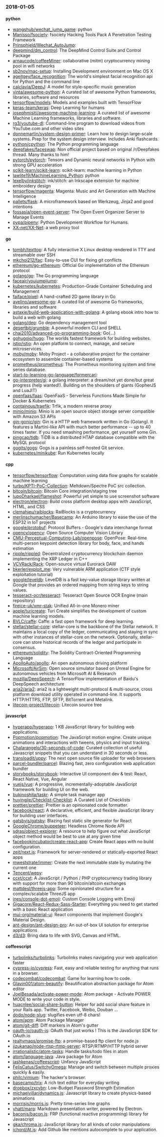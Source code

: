 ### 2018-01-05

#### python
* [wangshub/wechat_jump_game](https://github.com/wangshub/wechat_jump_game): python 
* [Manisso/fsociety](https://github.com/Manisso/fsociety): fsociety Hacking Tools Pack  A Penetration Testing Framework
* [Prinsphield/Wechat_AutoJump](https://github.com/Prinsphield/Wechat_AutoJump): 
* [deepmind/dm_control](https://github.com/deepmind/dm_control): The DeepMind Control Suite and Control Package
* [arnaucode/coffeeMiner](https://github.com/arnaucode/coffeeMiner): collaborative (mitm) cryptocurrency mining pool in wifi networks
* [sb2nov/mac-setup](https://github.com/sb2nov/mac-setup): Installing Development environment on Mac OS X
* [ageitgey/face_recognition](https://github.com/ageitgey/face_recognition): The world's simplest facial recognition api for Python and the command line
* [calclavia/DeepJ](https://github.com/calclavia/DeepJ): A model for style-specific music generation
* [vinta/awesome-python](https://github.com/vinta/awesome-python): A curated list of awesome Python frameworks, libraries, software and resources
* [tensorflow/models](https://github.com/tensorflow/models): Models and examples built with TensorFlow
* [keras-team/keras](https://github.com/keras-team/keras): Deep Learning for humans
* [josephmisiti/awesome-machine-learning](https://github.com/josephmisiti/awesome-machine-learning): A curated list of awesome Machine Learning frameworks, libraries and software.
* [rg3/youtube-dl](https://github.com/rg3/youtube-dl): Command-line program to download videos from YouTube.com and other video sites
* [donnemartin/system-design-primer](https://github.com/donnemartin/system-design-primer): Learn how to design large-scale systems. Prep for the system design interview. Includes Anki flashcards.
* [python/cpython](https://github.com/python/cpython): The Python programming language
* [deepfakes/faceswap](https://github.com/deepfakes/faceswap): Non official project based on original /r/Deepfakes thread. Many thanks to him!
* [pytorch/pytorch](https://github.com/pytorch/pytorch): Tensors and Dynamic neural networks in Python with strong GPU acceleration
* [scikit-learn/scikit-learn](https://github.com/scikit-learn/scikit-learn): scikit-learn: machine learning in Python
* [lawlite19/MachineLearning_Python](https://github.com/lawlite19/MachineLearning_Python): python
* [lexelby/inkstitch](https://github.com/lexelby/inkstitch): ink/stitch: an Inkscape extension for machine embroidery design
* [tensorflow/magenta](https://github.com/tensorflow/magenta): Magenta: Music and Art Generation with Machine Intelligence
* [pallets/flask](https://github.com/pallets/flask): A microframework based on Werkzeug, Jinja2 and good intentions
* [fossasia/open-event-server](https://github.com/fossasia/open-event-server): The Open Event Organizer Server to Manage Events
* [pypa/pipenv](https://github.com/pypa/pipenv): Python Development Workflow for Humans.
* [XX-net/XX-Net](https://github.com/XX-net/XX-Net): a web proxy tool

#### go
* [tombh/texttop](https://github.com/tombh/texttop): A fully interactive X Linux desktop rendered in TTY and streamable over SSH
* [mkchoi212/fac](https://github.com/mkchoi212/fac): Easy-to-use CUI for fixing git conflicts
* [ethereum/go-ethereum](https://github.com/ethereum/go-ethereum): Official Go implementation of the Ethereum protocol
* [golang/go](https://github.com/golang/go): The Go programming language
* [faceair/youjumpijump](https://github.com/faceair/youjumpijump): 
* [kubernetes/kubernetes](https://github.com/kubernetes/kubernetes): Production-Grade Container Scheduling and Management
* [faiface/pixel](https://github.com/faiface/pixel): A hand-crafted 2D game library in Go
* [avelino/awesome-go](https://github.com/avelino/awesome-go): A curated list of awesome Go frameworks, libraries and software
* [astaxie/build-web-application-with-golang](https://github.com/astaxie/build-web-application-with-golang): A golang ebook intro how to build a web with golang
* [golang/dep](https://github.com/golang/dep): Go dependency management tool
* [desertbit/grumble](https://github.com/desertbit/grumble): A powerful modern CLI and SHELL
* [chai2010/advanced-go-programming-book](https://github.com/chai2010/advanced-go-programming-book):  Go(...)
* [gohugoio/hugo](https://github.com/gohugoio/hugo): The worlds fastest framework for building websites.
* [istio/istio](https://github.com/istio/istio): An open platform to connect, manage, and secure microservices.
* [moby/moby](https://github.com/moby/moby): Moby Project - a collaborative project for the container ecosystem to assemble container-based systems
* [prometheus/prometheus](https://github.com/prometheus/prometheus): The Prometheus monitoring system and time series database.
* [start-to-learning-go-language/formercari](https://github.com/start-to-learning-go-language/formercari): 
* [go-interpreter/gi](https://github.com/go-interpreter/gi): a golang interpreter: a dream/not yet done/but great progress (help wanted!). Building on the shoulders of giants (GopherJS and LuaJIT)
* [openfaas/faas](https://github.com/openfaas/faas): OpenFaaS - Serverless Functions Made Simple for Docker & Kubernetes
* [containous/traefik](https://github.com/containous/traefik): Trfik, a modern reverse proxy
* [minio/minio](https://github.com/minio/minio): Minio is an open source object storage server compatible with Amazon S3 APIs
* [gin-gonic/gin](https://github.com/gin-gonic/gin): Gin is a HTTP web framework written in Go (Golang). It features a Martini-like API with much better performance -- up to 40 times faster. If you need smashing performance, get yourself some Gin.
* [pingcap/tidb](https://github.com/pingcap/tidb): TiDB is a distributed HTAP database compatible with the MySQL protocol
* [gogits/gogs](https://github.com/gogits/gogs): Gogs is a painless self-hosted Git service.
* [kubernetes/minikube](https://github.com/kubernetes/minikube): Run Kubernetes locally

#### cpp
* [tensorflow/tensorflow](https://github.com/tensorflow/tensorflow): Computation using data flow graphs for scalable machine learning
* [turbo/KPTI-PoC-Collection](https://github.com/turbo/KPTI-PoC-Collection): Meltdown/Spectre PoC src collection.
* [bitcoin/bitcoin](https://github.com/bitcoin/bitcoin): Bitcoin Core integration/staging tree
* [lupoDharkael/flameshot](https://github.com/lupoDharkael/flameshot): Powerful yet simple to use screenshot software
* [electron/electron](https://github.com/electron/electron): Build cross platform desktop apps with JavaScript, HTML, and CSS
* [clemahieu/raiblocks](https://github.com/clemahieu/raiblocks): RaiBlocks is a cryptocurrency
* [merlinschumacher/Basecamp](https://github.com/merlinschumacher/Basecamp): An Arduino library to ease the use of the ESP32 in IoT projects
* [google/protobuf](https://github.com/google/protobuf): Protocol Buffers - Google's data interchange format
* [opencv/opencv](https://github.com/opencv/opencv): Open Source Computer Vision Library
* [CMU-Perceptual-Computing-Lab/openpose](https://github.com/CMU-Perceptual-Computing-Lab/openpose): OpenPose: Real-time multi-person keypoint detection library for body, face, and hands estimation
* [ripple/rippled](https://github.com/ripple/rippled): Decentralized cryptocurrency blockchain daemon implementing the XRP Ledger in C++
* [VCVRack/Rack](https://github.com/VCVRack/Rack): Open-source virtual Eurorack DAW
* [bkerler/exploit_me](https://github.com/bkerler/exploit_me): Very vulnerable ARM application (CTF style exploitation tutorial)
* [google/leveldb](https://github.com/google/leveldb): LevelDB is a fast key-value storage library written at Google that provides an ordered mapping from string keys to string values.
* [tesseract-ocr/tesseract](https://github.com/tesseract-ocr/tesseract): Tesseract Open Source OCR Engine (main repository)
* [fireice-uk/xmr-stak](https://github.com/fireice-uk/xmr-stak): Unified All-in-one Monero miner
* [apple/turicreate](https://github.com/apple/turicreate): Turi Create simplifies the development of custom machine learning models.
* [BVLC/caffe](https://github.com/BVLC/caffe): Caffe: a fast open framework for deep learning.
* [stellar/stellar-core](https://github.com/stellar/stellar-core): stellar-core is the backbone of the Stellar network. It maintains a local copy of the ledger, communicating and staying in sync with other instances of stellar-core on the network. Optionally, stellar-core can store historical records of the ledger and participate in consensus.
* [ethereum/solidity](https://github.com/ethereum/solidity): The Solidity Contract-Oriented Programming Language
* [ApolloAuto/apollo](https://github.com/ApolloAuto/apollo): An open autonomous driving platform
* [Microsoft/AirSim](https://github.com/Microsoft/AirSim): Open source simulator based on Unreal Engine for autonomous vehicles from Microsoft AI & Research
* [mozilla/DeepSpeech](https://github.com/mozilla/DeepSpeech): A TensorFlow implementation of Baidu's DeepSpeech architecture
* [aria2/aria2](https://github.com/aria2/aria2): aria2 is a lightweight multi-protocol & multi-source, cross platform download utility operated in command-line. It supports HTTP/HTTPS, FTP, SFTP, BitTorrent and Metalink.
* [litecoin-project/litecoin](https://github.com/litecoin-project/litecoin): Litecoin source tree

#### javascript
* [hyperapp/hyperapp](https://github.com/hyperapp/hyperapp): 1 KB JavaScript library for building web applications.
* [Popmotion/popmotion](https://github.com/Popmotion/popmotion): The JavaScript motion engine. Create unique animations and interactions with tweens, physics and input tracking.
* [Chalarangelo/30-seconds-of-code](https://github.com/Chalarangelo/30-seconds-of-code): Curated collection of useful Javascript snippets that you can understand in 30 seconds or less.
* [transloadit/uppy](https://github.com/transloadit/uppy): The next open source file uploader for web browsers 
* [parcel-bundler/parcel](https://github.com/parcel-bundler/parcel):  Blazing fast, zero configuration web application bundler
* [storybooks/storybook](https://github.com/storybooks/storybook): Interactive UI component dev & test: React, React Native, Vue, Angular
* [vuejs/vue](https://github.com/vuejs/vue):  A progressive, incrementally-adoptable JavaScript framework for building UI on the web.
* [bukinoshita/taskr](https://github.com/bukinoshita/taskr): A simple task manager app
* [huyingjie/Checklist-Checklist](https://github.com/huyingjie/Checklist-Checklist):  A Curated List of Checklists 
* [prettier/prettier](https://github.com/prettier/prettier): Prettier is an opinionated code formatter.
* [facebook/react](https://github.com/facebook/react): A declarative, efficient, and flexible JavaScript library for building user interfaces.
* [gatsbyjs/gatsby](https://github.com/gatsbyjs/gatsby):  Blazing fast static site generator for React
* [GoogleChrome/puppeteer](https://github.com/GoogleChrome/puppeteer): Headless Chrome Node API
* [sdras/object-explorer](https://github.com/sdras/object-explorer):  A resource to help figure out what JavaScript object method would be best to use at any given time
* [facebookincubator/create-react-app](https://github.com/facebookincubator/create-react-app): Create React apps with no build configuration.
* [zeit/next.js](https://github.com/zeit/next.js): Framework for server-rendered or statically-exported React apps
* [mweststrate/immer](https://github.com/mweststrate/immer): Create the next immutable state by mutating the current one
* [Tencent/wepy](https://github.com/Tencent/wepy): 
* [ccxt/ccxt](https://github.com/ccxt/ccxt): A JavaScript / Python / PHP cryptocurrency trading library with support for more than 90 bitcoin/altcoin exchanges
* [mattdesl/threejs-app](https://github.com/mattdesl/threejs-app): Some opinionated structure for a complex/scalable ThreeJS app
* [ines/console-dot-emoji](https://github.com/ines/console-dot-emoji):  Custom Console Logging with Emoji
* [Gigacore/React-Redux-Sass-Starter](https://github.com/Gigacore/React-Redux-Sass-Starter): Everything you need to get started with a basic React application
* [mui-org/material-ui](https://github.com/mui-org/material-ui): React components that implement Google's Material Design.
* [ant-design/ant-design-pro](https://github.com/ant-design/ant-design-pro):  An out-of-box UI solution for enterprise applications
* [d3/d3](https://github.com/d3/d3): Bring data to life with SVG, Canvas and HTML. 

#### coffeescript
* [turbolinks/turbolinks](https://github.com/turbolinks/turbolinks): Turbolinks makes navigating your web application faster
* [cypress-io/cypress](https://github.com/cypress-io/cypress): Fast, easy and reliable testing for anything that runs in a browser.
* [codecombat/codecombat](https://github.com/codecombat/codecombat): Game for learning how to code.
* [Glavin001/atom-beautify](https://github.com/Glavin001/atom-beautify):  Beautification abstraction package for Atom editor
* [JoelBesada/activate-power-mode](https://github.com/JoelBesada/activate-power-mode): Atom package - Activate POWER MODE to write your code in style.
* [huacnlee/social-share-button](https://github.com/huacnlee/social-share-button): Helper for add social share feature in your Rails app. Twitter, Facebook, Weibo, Douban ...
* [dodo/node-slug](https://github.com/dodo/node-slug): slugifies even utf-8 chars!
* [atom/apm](https://github.com/atom/apm): Atom Package Manager
* [atom/git-diff](https://github.com/atom/git-diff): Diff markers in Atom's gutter
* [oauth-io/oauth-js](https://github.com/oauth-io/oauth-js): OAuth that just works ! This is the JavaScript SDK for OAuth.io
* [realtymaps/promise-ftp](https://github.com/realtymaps/promise-ftp): a promise-based ftp client for node.js
* [iizukanao/node-rtsp-rtmp-server](https://github.com/iizukanao/node-rtsp-rtmp-server): RTSP/RTMP/HTTP hybrid server
* [irrationalistic/atom-tasks](https://github.com/irrationalistic/atom-tasks): Handle tasks/todo files in atom
* [atom/language-java](https://github.com/atom/language-java): Java package for Atom
* [jashkenas/coffeescript](https://github.com/jashkenas/coffeescript): Unfancy JavaScript
* [FelisCatus/SwitchyOmega](https://github.com/FelisCatus/SwitchyOmega): Manage and switch between multiple proxies quickly & easily.
* [philc/vimium](https://github.com/philc/vimium): The hacker's browser.
* [basecamp/trix](https://github.com/basecamp/trix): A rich text editor for everyday writing
* [dropbox/zxcvbn](https://github.com/dropbox/zxcvbn): Low-Budget Password Strength Estimation
* [michaelvillar/dynamics.js](https://github.com/michaelvillar/dynamics.js): Javascript library to create physics-based animations
* [morrisjs/morris.js](https://github.com/morrisjs/morris.js): Pretty time-series line graphs
* [yhatt/marp](https://github.com/yhatt/marp): Markdown presentation writer, powered by Electron.
* [baconjs/bacon.js](https://github.com/baconjs/bacon.js): FRP (functional reactive programming) library for Javascript
* [gka/chroma.js](https://github.com/gka/chroma.js): JavaScript library for all kinds of color manipulations
* [ichord/At.js](https://github.com/ichord/At.js): Add Github like mentions autocomplete to your application.
